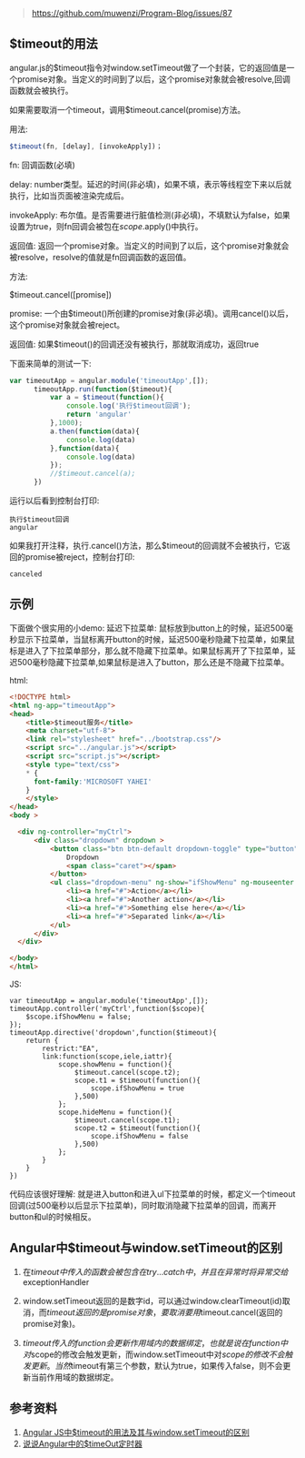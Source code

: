 > https://github.com/muwenzi/Program-Blog/issues/87

## $timeout的用法

angular.js的$timeout指令对window.setTimeout做了一个封装，它的返回值是一个promise对象。当定义的时间到了以后，这个promise对象就会被resolve,回调函数就会被执行。

如果需要取消一个timeout，调用$timeout.cancel(promise)方法。

用法:

```javascript
$timeout(fn, [delay], [invokeApply])；
```

fn: 回调函数(必填)

delay: number类型。延迟的时间(非必填)，如果不填，表示等线程空下来以后就执行，比如当页面被渲染完成后。

invokeApply: 布尔值。是否需要进行脏值检测(非必填)，不填默认为false，如果设置为true，则fn回调会被包在$scope.$apply()中执行。

返回值: 返回一个promise对象。当定义的时间到了以后，这个promise对象就会被resolve，resolve的值就是fn回调函数的返回值。

方法:

$timeout.cancel([promise])

promise: 一个由$timeout()所创建的promise对象(非必填)。调用cancel()以后，这个promise对象就会被reject。

返回值: 如果$timeout()的回调还没有被执行，那就取消成功，返回true

下面来简单的测试一下:

```javascript
var timeoutApp = angular.module('timeoutApp',[]);
      timeoutApp.run(function($timeout){
          var a = $timeout(function(){
              console.log('执行$timeout回调');
              return 'angular'
          },1000);
          a.then(function(data){
              console.log(data)
          },function(data){
              console.log(data)
          });
          //$timeout.cancel(a);
      })
```

运行以后看到控制台打印:

```text
执行$timeout回调
angular
```

如果我打开注释，执行.cancel()方法，那么$timeout的回调就不会被执行，它返回的promise被reject，控制台打印:

```text
canceled
```

## 示例

下面做个很实用的小demo: 延迟下拉菜单: 鼠标放到button上的时候，延迟500毫秒显示下拉菜单，当鼠标离开button的时候，延迟500毫秒隐藏下拉菜单，如果鼠标是进入了下拉菜单部分，那么就不隐藏下拉菜单。如果鼠标离开了下拉菜单，延迟500毫秒隐藏下拉菜单,如果鼠标是进入了button，那么还是不隐藏下拉菜单。

html:

```html
<!DOCTYPE html>
<html ng-app="timeoutApp">
<head>
    <title>$timeout服务</title>
    <meta charset="utf-8">
    <link rel="stylesheet" href="../bootstrap.css"/>
    <script src="../angular.js"></script>
    <script src="script.js"></script>
    <style type="text/css">
    * {
      font-family:'MICROSOFT YAHEI'
    }
    </style>
</head>
<body >

  <div ng-controller="myCtrl">
      <div class="dropdown" dropdown >
          <button class="btn btn-default dropdown-toggle" type="button" ng-mouseenter = "showMenu()" ng-mouseleave = "hideMenu()">
              Dropdown
              <span class="caret"></span>
          </button>
          <ul class="dropdown-menu" ng-show="ifShowMenu" ng-mouseenter = "showMenu()" ng-mouseleave = "hideMenu()">
              <li><a href="#">Action</a></li>
              <li><a href="#">Another action</a></li>
              <li><a href="#">Something else here</a></li>
              <li><a href="#">Separated link</a></li>
          </ul>
      </div>
  </div>

</body>
</html>
```

JS:

```javasrcipt
var timeoutApp = angular.module('timeoutApp',[]);
timeoutApp.controller('myCtrl',function($scope){
    $scope.ifShowMenu = false;
});
timeoutApp.directive('dropdown',function($timeout){
    return {
        restrict:"EA",
        link:function(scope,iele,iattr){
            scope.showMenu = function(){
                $timeout.cancel(scope.t2);
                scope.t1 = $timeout(function(){
                    scope.ifShowMenu = true
                },500)
            };
            scope.hideMenu = function(){
                $timeout.cancel(scope.t1);
                scope.t2 = $timeout(function(){
                    scope.ifShowMenu = false
                },500)
            };
        }
    }
})
```

代码应该很好理解: 就是进入button和进入ul下拉菜单的时候，都定义一个timeout回调(过500毫秒以后显示下拉菜单)，同时取消隐藏下拉菜单的回调，而离开button和ul的时候相反。

## Angular中$timeout与window.setTimeout的区别

1. 在$timeout中传入的函数会被包含在try...catch中，并且在异常时将异常交给$exceptionHandler

2. window.setTimeout返回的是数字id，可以通过window.clearTimeout(id)取消，而$timeout返回的是promise对象，要取消要用$timeout.cancel(返回的promise对象)。

3. $timeout传入的function会更新作用域内的数据绑定，也就是说在function中对$scope的修改会触发更新，而window.setTimeout中对$scope的修改不会触发更新。当然$timeout有第三个参数，默认为true，如果传入false，则不会更新当前作用域的数据绑定。

## 参考资料

1. [Angular JS中$timeout的用法及其与window.setTimeout的区别](http://www.cnblogs.com/xiaxianfei/p/5729444.html)
1. [说说Angular中的$timeOut定时器](http://www.html-js.com/article/AngularJS-tips-about-Angular-timeOut-timer)